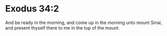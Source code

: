# Exodus 34:2

And be ready in the morning, and come up in the morning unto mount Sinai, and present thyself there to me in the top of the mount.